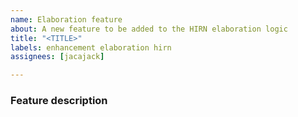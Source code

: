 ```yaml
---
name: Elaboration feature
about: A new feature to be added to the HIRN elaboration logic
title: "<TITLE>"
labels: enhancement elaboration hirn
assignees: [jacajack]

---
```


### Feature description

<!-- Feature description goes here -->